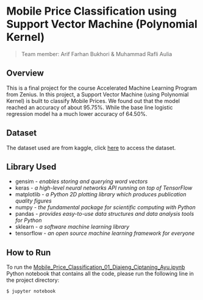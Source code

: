 # Mobile Price Classification using Support Vector Machine (Polynomial Kernel)

> Team member: Arif Farhan Bukhori & Muhammad Rafli Aulia
## Overview
This is a final project for the course Accelerated Machine Learning Program from Zenius. In this project, a Support Vector Machine (using Polynomial Kernel) is built to classify Mobile Prices. We found out that the model reached an accuracy of about 95.75%. While the base line logistic regression model ha a much lower accuracy of 64.50%.

## Dataset
The dataset used are from kaggle, click [here](https://www.kaggle.com/datasets/iabhishekofficial/mobile-price-classification) to access the dataset.

## Library Used
- gensim - *enables storing and querying word vectors*
- keras - *a high-level neural networks API running on top of TensorFlow*
- matplotlib - *a Python 2D plotting library which produces publication quality figures*
- numpy - *the fundamental package for scientific computing with Python*
- pandas - *provides easy-to-use data structures and data analysis tools for Python*
- sklearn - *a software machine learning library*
- tensorflow - *an open source machine learning framework for everyone*

## How to Run

To run the [Mobile_Price_Classification_01_Diajeng_Ciptaning_Ayu.ipynb](https://github.com/riffarhan/final-project-kelompok-01-Diajeng-Ciptaning-Ayu/blob/main/Mobile_Price_Classification_01_Diajeng_Ciptaning_Ayu.ipynb) Python notebook that contains all the code, please run the following line in the project directory:

```bash
$ jupyter notebook
```



